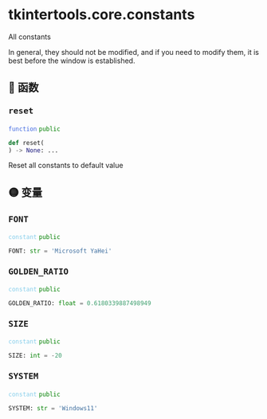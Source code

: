 # tkintertools.core.constants


All constants

In general, they should not be modified, and if you need to modify them, it is
best before the window is established.


## 🔵 函数

### <big>`reset`</big>


<code style='color: royalblue;'>function</code> <code style='color: green;'>public</code>

```python
def reset(
) -> None: ...
```
Reset all constants to default value

## 🟡 变量

### <big>`FONT`</big>


<code style='color: skyblue;'>constant</code> <code style='color: green;'>public</code>

```python linenums="0"
FONT: str = 'Microsoft YaHei'
```


### <big>`GOLDEN_RATIO`</big>


<code style='color: skyblue;'>constant</code> <code style='color: green;'>public</code>

```python linenums="0"
GOLDEN_RATIO: float = 0.6180339887498949
```


### <big>`SIZE`</big>


<code style='color: skyblue;'>constant</code> <code style='color: green;'>public</code>

```python linenums="0"
SIZE: int = -20
```


### <big>`SYSTEM`</big>


<code style='color: skyblue;'>constant</code> <code style='color: green;'>public</code>

```python linenums="0"
SYSTEM: str = 'Windows11'
```


